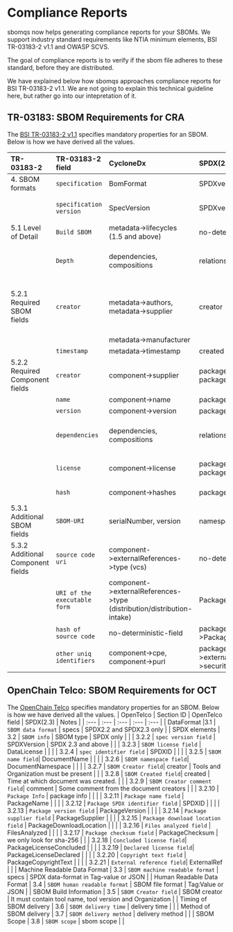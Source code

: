 # Compliance Reports

sbomqs now helps generating compliance reports for your SBOMs. We support industry standard requirements
like NTIA minimum elements, BSI TR-03183-2 v1.1 and OWASP SCVS.

The goal of compliance reports is to verify if the sbom file adheres to these standard, before they are distributed.

We have explained below how sbomqs approaches compliance reports for BSI TR-03183-2 v1.1. We are not going to explain
this technical guideline here, but rather go into our intepretation of it.

## TR-03183: SBOM Requirements for CRA

The [BSI TR-03183-2 v1.1](https://www.bsi.bund.de/SharedDocs/Downloads/EN/BSI/Publications/TechGuidelines/TR03183/BSI-TR-03183-2.pdf) specifies mandatory properties for an SBOM. Below is how we have derived all the values.

| TR-03183-2 | TR-03183-2 field | CycloneDx | SPDX(2.3) | Notes |
| :---     | :---    |     :---      |          :--- | :--- |
|4. SBOM formats| `specification`  | BomFormat     | SPDXversion    | CycloneDX and SPDX only |
|| `specification version`  | SpecVersion     | SPDXversion    | CycloneDX 1.4 and above, SPDX 2.3 and above |
|5.1 Level of Detail| `Build SBOM`     | metadata->lifecycles (1.5 and above)       |  no-deterministic-field      | |
|| `Depth`   | dependencies, compositions     | relationships    | A complex topic, mostly resolved via attestations via compositions, but spdx lacks that field now|
|5.2.1 Required SBOM fields| `creator` | metadata->authors, metadata->supplier | creator | We are primarily looking for email or url from these fields, if the name exists but email/url missing its deemed non-compliant|
|    | | metadata->manufacturer | | |
|| `timestamp`| metadata->timestamp| created |  |
|5.2.2 Required Component fields| `creator` | component->supplier | packageSupplier, packageOriginator | Looking for email or url, for spdx, we check supplier then originatior(manufacturer)|
|| `name` | component->name| package->name| |
|| `version` | component->version| package->version| |
|| `dependencies` | dependencies, compositions| relationships| cdx we look for attestations via compositions, spdx nothing exists|
|| `license`| component->license| packageConcluded, packageDeclated| we lookup sdpx,spdx-exceptions,aboutcode, and licenseRef-|
|| `hash` | component->hashes | package->checksums | we only look for sha-256|
|5.3.1 Additional SBOM fields | `SBOM-URI`| serialNumber, version | namespace | for cdx bom-link is considered a URN |
| 5.3.2 Additional Component fields| `source code uri`| component->externalReferences->type (vcs) | no-deterministic-field | |
| | `URI of the executable form`| component->externalReferences->type (distribution/distribution-intake) | PackageDownloadLocation | |
| | `hash of source code`| no-deterministic-field | package->PackageVerificationCode | |
| | `other uniq identifiers`| component->cpe, component->purl| package->externalReference->security (cpe/purl) | |

## OpenChain Telco: SBOM Requirements for OCT

The [OpenChain Telco](https://github.com/OpenChain-Project/Reference-Material/blob/master/SBOM-Quality/Version-1/OpenChain-Telco-SBOM-Guide_EN.md) specifies mandatory properties for an SBOM. Below is how we have derived all the values.
| OpenTelco | Section ID | OpenTelco field | SPDX(2.3) | Notes |
| :---     | :---    | :---    |     :---      |          :--- |
| DataFormat |3.1 | `SBOM data format` | specs | SPDX2.2 and SPDX2.3 only |
| SPDX elements | 3.2 | `SBOM info`  | SBOM type    | SPDX only |
| | 3.2.2 | `spec version field`  | SPDXVersion | SPDX 2.3 and above |
| | 3.2.3 | `SBOM license field` | DataLicense |  |
| | 3.2.4 | `spec identifier field`  | SPDXID   | |
| | 3.2.5 | `SBOM name field`| DocumentName |  |
| | 3.2.6 | `SBOM namespace field`| DocumentNamespace |  |
| | 3.2.7 | `SBOM Creator field`| creator | Tools and Organization must be present |
| | 3.2.8 | `SBOM Created field`| created | Time at which document was created. |
| | 3.2.9 | `SBOM Creator comment field`| comment | Some comment from the document creators |
| | 3.2.10 | `Package Info` | package info | |
| | 3.2.11 | `Package name field` | PackageName | |
| | 3.2.12 | `Package SPDX identifier field` | SPDXID | |
| | 3.2.13 | `Package version field` | PackageVersion | |
| | 3.2.14 | `Package supplier field` | PackageSupplier | |
| | 3.2.15 | `Package download location field` | PackageDownloadLocation | |
| | 3.2.16 | `Files analyzed field` | FilesAnalyzed | |
| | 3.2.17 | `Package checksum field` | PackageChecksum | we only look for sha-256 |
| | 3.2.18 | `Concluded license field`| PackageLicenseConcluded | |
| | 3.2.19 | `Declared license field`| PackageLicenseDeclared | |
| | 3.2.20 | `Copyright text field` | PackageCopyrightText | |
| | 3.2.21 | `External reference field`| ExternalRef | |
| Machine Readable Data Format | 3.3 | `SBOM machine readable format` | specs | SPDX data-format in Tag-value or JSON |
| Human Readable Data Format | 3.4 | `SBOM human readable format` | SBOM file format | Tag:Value or JSON |
| SBOM Build Information | 3.5 | `SBOM Creator field` | SBOM creator | It must contain tool name, tool version and Organization |
| Timing of SBOM delivery | 3.6 | `SBOM delivery time` | delivery time | |
| Method of SBOM delivery | 3.7 | `SBOM delivery method` | delivery method | |
| SBOM Scope | 3.8 | `SBOM scope` | sbom scope | |
